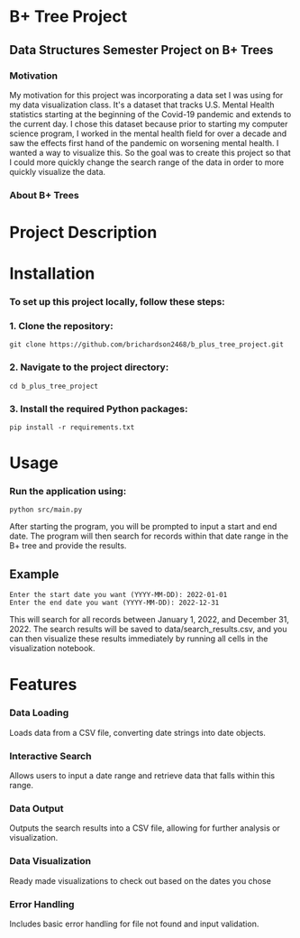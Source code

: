 # B+ Tree Project
## Data Structures Semester Project on B+ Trees
### Motivation
My motivation for this project was incorporating a data set I was using for my data visualization class. It's a dataset that tracks U.S. Mental Health statistics starting at the beginning of the Covid-19 pandemic and extends to the current day. I chose this dataset because prior to starting my computer science program, I worked in the mental health field for over a decade and saw the effects first hand of the pandemic on worsening mental health. I wanted a way to visualize this. So the goal was to create this project so that I could more quickly change the search range of the data in order to more quickly visualize the data.
### About B+ Trees


# Project Description

# Installation
### To set up this project locally, follow these steps:
### 1. Clone the repository:
    git clone https://github.com/brichardson2468/b_plus_tree_project.git
### 2. Navigate to the project directory:
    cd b_plus_tree_project
### 3. Install the required Python packages:
    pip install -r requirements.txt
# Usage
### Run the application using:
    python src/main.py
After starting the program, you will be prompted to input a start and end date. The program will then search for records within that date range in the B+ tree and provide the results.
## Example
    Enter the start date you want (YYYY-MM-DD): 2022-01-01
    Enter the end date you want (YYYY-MM-DD): 2022-12-31
This will search for all records between January 1, 2022, and December 31, 2022. The search results will be saved to data/search_results.csv, and you can then visualize these results immediately by running all cells in the visualization notebook.
# Features
### Data Loading
Loads data from a CSV file, converting date strings into date objects.
### Interactive Search
Allows users to input a date range and retrieve data that falls within this range.
### Data Output
Outputs the search results into a CSV file, allowing for further analysis or visualization.
### Data Visualization
Ready made visualizations to check out based on the dates you chose
### Error Handling
Includes basic error handling for file not found and input validation.
